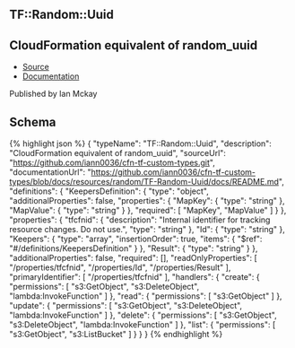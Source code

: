 
## TF::Random::Uuid

## CloudFormation equivalent of random_uuid

- [Source](https:&#x2F;&#x2F;github.com&#x2F;iann0036&#x2F;cfn-tf-custom-types.git) 
- [Documentation]()

Published by Ian Mckay

## Schema
{% highlight json %}
{
    "typeName": "TF::Random::Uuid",
    "description": "CloudFormation equivalent of random_uuid",
    "sourceUrl": "https://github.com/iann0036/cfn-tf-custom-types.git",
    "documentationUrl": "https://github.com/iann0036/cfn-tf-custom-types/blob/docs/resources/random/TF-Random-Uuid/docs/README.md",
    "definitions": {
        "KeepersDefinition": {
            "type": "object",
            "additionalProperties": false,
            "properties": {
                "MapKey": {
                    "type": "string"
                },
                "MapValue": {
                    "type": "string"
                }
            },
            "required": [
                "MapKey",
                "MapValue"
            ]
        }
    },
    "properties": {
        "tfcfnid": {
            "description": "Internal identifier for tracking resource changes. Do not use.",
            "type": "string"
        },
        "Id": {
            "type": "string"
        },
        "Keepers": {
            "type": "array",
            "insertionOrder": true,
            "items": {
                "$ref": "#/definitions/KeepersDefinition"
            }
        },
        "Result": {
            "type": "string"
        }
    },
    "additionalProperties": false,
    "required": [],
    "readOnlyProperties": [
        "/properties/tfcfnid",
        "/properties/Id",
        "/properties/Result"
    ],
    "primaryIdentifier": [
        "/properties/tfcfnid"
    ],
    "handlers": {
        "create": {
            "permissions": [
                "s3:GetObject",
                "s3:DeleteObject",
                "lambda:InvokeFunction"
            ]
        },
        "read": {
            "permissions": [
                "s3:GetObject"
            ]
        },
        "update": {
            "permissions": [
                "s3:GetObject",
                "s3:DeleteObject",
                "lambda:InvokeFunction"
            ]
        },
        "delete": {
            "permissions": [
                "s3:GetObject",
                "s3:DeleteObject",
                "lambda:InvokeFunction"
            ]
        },
        "list": {
            "permissions": [
                "s3:GetObject",
                "s3:ListBucket"
            ]
        }
    }
}
{% endhighlight %}

